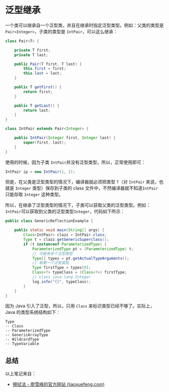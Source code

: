 # 泛型继承

一个类可以继承自一个泛型类，并且在继承时指定泛型类型。例如：父类的类型是 `Pair<Integer>`，子类的类型是 `IntPair`，可以这么继承：

```java
class Pair<T> {

    private T first;
    private T last;

    public Pair(T first, T last) {
        this.first = first;
        this.last = last;
    }

    public T getFirst() {
        return first;
    }

    public T getLast() {
        return last;
    }
}

class IntPair extends Pair<Integer> {

    public IntPair(Integer first, Integer last) {
        super(first, last);
    }
}
```

使用的时候，因为子类 `IntPair`并没有泛型类型，所以，正常使用即可：

```java
IntPair ip = new IntPair(1, 2);
```

但是，在父类是泛型类型的情况下，编译器就必须把类型 `T`（对 `IntPair` 来说，也就是 `Integer` 类型）保存到子类的 class 文件中，不然编译器就不知道`IntPair `只能存取 `Integer` 这种类型。

所以，在继承了泛型类型的情况下，子类可以获取父类的泛型类型。例如：`IntPair`可以获取到父类的泛型类型`Integer`，代码如下所示：

```java
public class GenericReflectionExample {

    public static void main(String[] args) {
        Class<IntPair> clazz = IntPair.class;
        Type t = clazz.getGenericSuperclass();
        if (t instanceof ParameterizedType) {
            ParameterizedType pt = (ParameterizedType) t;
            // 可能有多个泛型类型
            Type[] types = pt.getActualTypeArguments();
            // 取第一个泛型类型
            Type firstType = types[0];
            Class<?> typeClass = (Class<?>) firstType;
            // class java.lang.Integer
            log.info("{}", typeClass);
        }
    }
}
```

因为 Java 引入了泛型，所以，只用 `Class` 来标识类型已经不够了。实际上，Java 的类型系统结构如下：

```
Type
-- Class
-- ParameterizedType
-- GenericArrayType
-- WildcardType
-- TypeVariable
```

## 总结

以上笔记来自：

- [擦拭法 - 廖雪峰的官方网站 (liaoxuefeng.com)](https://www.liaoxuefeng.com/wiki/1252599548343744/1265104600263968)
